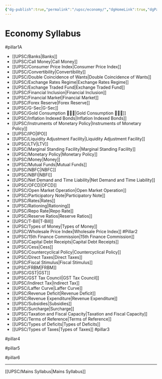 ```yaml
---
{"dg-publish":true,"permalink":"/upsc/economy/","dgHomeLink":true,"dgPassFrontmatter":false}
---
```


# Economy Syllabus 


#pillar1A 
- [[UPSC/Banks|Banks]]
- [[UPSC/Call Money|Call Money]]
- [[UPSC/Consumer Price Index|Consumer Price Index]]
- [[UPSC/Convertibility|Convertibility]]
- [[UPSC/Double Coincidence of Wants|Double Coincidence of Wants]]
- [[UPSC/Exchange Rates Regime|Exchange Rates Regime]]
- [[UPSC/Exchange Traded Fund|Exchange Traded Fund]]
-  [[UPSC/Financial Inclusion|Financial Inclusion]]
-  [[UPSC/Financial Market|Financial Market]]
-  [[UPSC/Forex Reserve|Forex Reserve]]
-  [[UPSC/G-Sec|G-Sec]]
-  [[UPSC/Gold Consumption 🙋🏽‍♂️|Gold Consumption 🙋🏽‍♂️]]
-  [[UPSC/Inflation Indexed Bonds|Inflation Indexed Bonds]]
-  [[UPSC/Instruments of Monetary Policy|Instruments of Monetary Policy]]
-  [[UPSC/IPO|IPO]]
-  [[UPSC/Liquidity Adjustment Facility|Liquidity Adjustment Facility]]
-  [[UPSC/LTV|LTV]]
-  [[UPSC/Marginal Standing Facility|Marginal Standing Facility]]
-  [[UPSC/Monetary Policy|Monetary Policy]]
-  [[UPSC/Money|Money]]
-  [[UPSC/Mutual Funds|Mutual Funds]]
-  [[UPSC/NBFC|NBFC]]
-  [[UPSC/NBFI|NBFI]]
-  [[UPSC/Net Demand and Time Liability|Net Demand and Time Liability]]
-  [[UPSC/OFCD|OFCD]]
-  [[UPSC/Open Market Operation|Open Market Operation]]
-  [[UPSC/Participatory Note|Participatory Note]]
-  [[UPSC/Rates|Rates]]
-  [[UPSC/Rationing|Rationing]]
-  [[UPSC/Repo Rate|Repo Rate]]
-  [[UPSC/Reserve Ratios|Reserve Ratios]]
-  [[UPSC/T-Bill|T-Bill]]
-  [[UPSC/Types of Money|Types of Money]]
-  [[UPSC/Wholesale Price Index|Wholesale Price Index]]
#Pillar2 
- [[UPSC/15th Finance Commission|15th Finance Commission]]
- [[UPSC/Capital Debt Receipts|Capital Debt Receipts]]
- [[UPSC/Cess|Cess]]
- [[UPSC/Countercyclical Policy|Countercyclical Policy]]
- [[UPSC/Direct Taxes|Direct Taxes]]
- [[UPSC/Fiscal Stimulus|Fiscal Stimulus]]
- [[UPSC/FRBM|FRBM]]
-  [[UPSC/GST|GST]]
-  [[UPSC/GST Tax Council|GST Tax Council]]
-  [[UPSC/Indirect Tax|Indirect Tax]]
-  [[UPSC/Laffer Curve|Laffer Curve]]
-  [[UPSC/Revenue Deficit|Revenue Deficit]]
-  [[UPSC/Revenue Expenditure|Revenue Expenditure]]
-  [[UPSC/Subsidies|Subsidies]]
-  [[UPSC/Surcharge|Surcharge]]
-  [[UPSC/Taxation and Fiscal Capacity|Taxation and Fiscal Capacity]]
-  [[UPSC/Terms of Reference|Terms of Reference]]
-  [[UPSC/Types of Deficits|Types of Deficits]]
-  [[UPSC/Types of Taxes|Types of Taxes]]
#pillar3 

#pillar4 

#pillar5 

#pillar6

---

[[UPSC/Mains Syllabus|Mains Syllabus]]
